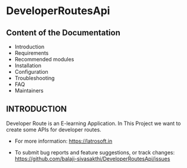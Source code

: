 # DeveloperRoutesApi

Content of the Documentation
---------------------

 * Introduction
 * Requirements
 * Recommended modules
 * Installation
 * Configuration
 * Troubleshooting
 * FAQ
 * Maintainers

INTRODUCTION
------------

Developer Route is an E-learning Application. In This Project we want to create some APIs for developer routes.

 * For more information:
   https://latrosoft.in

 * To submit bug reports and feature suggestions, or track changes:
  https://github.com/balaji-sivasakthi/DeveloperRoutesApi/issues
